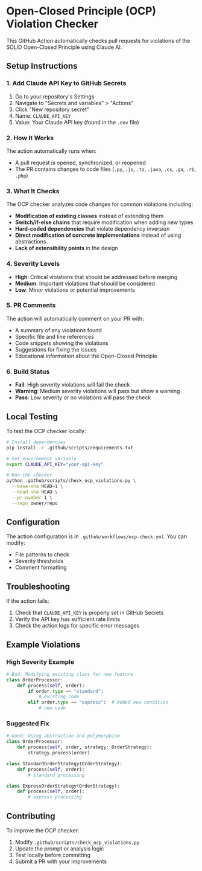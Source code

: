 # Open-Closed Principle (OCP) Violation Checker

This GitHub Action automatically checks pull requests for violations of the SOLID Open-Closed Principle using Claude AI.

## Setup Instructions

### 1. Add Claude API Key to GitHub Secrets

1. Go to your repository's Settings
2. Navigate to "Secrets and variables" > "Actions"
3. Click "New repository secret"
4. Name: `CLAUDE_API_KEY`
5. Value: Your Claude API key (found in the `.env` file)

### 2. How It Works

The action automatically runs when:

- A pull request is opened, synchronized, or reopened
- The PR contains changes to code files (`.py`, `.js`, `.ts`, `.java`, `.cs`, `.go`, `.rb`, `.php`)

### 3. What It Checks

The OCP checker analyzes code changes for common violations including:

- **Modification of existing classes** instead of extending them
- **Switch/if-else chains** that require modification when adding new types
- **Hard-coded dependencies** that violate dependency inversion
- **Direct modification of concrete implementations** instead of using abstractions
- **Lack of extensibility points** in the design

### 4. Severity Levels

- **High**: Critical violations that should be addressed before merging
- **Medium**: Important violations that should be considered
- **Low**: Minor violations or potential improvements

### 5. PR Comments

The action will automatically comment on your PR with:

- A summary of any violations found
- Specific file and line references
- Code snippets showing the violations
- Suggestions for fixing the issues
- Educational information about the Open-Closed Principle

### 6. Build Status

- **Fail**: High severity violations will fail the check
- **Warning**: Medium severity violations will pass but show a warning
- **Pass**: Low severity or no violations will pass the check

## Local Testing

To test the OCP checker locally:

```bash
# Install dependencies
pip install -r .github/scripts/requirements.txt

# Set environment variable
export CLAUDE_API_KEY="your-api-key"

# Run the checker
python .github/scripts/check_ocp_violations.py \
  --base-sha HEAD~1 \
  --head-sha HEAD \
  --pr-number 1 \
  --repo owner/repo
```

## Configuration

The action configuration is in `.github/workflows/ocp-check.yml`. You can modify:

- File patterns to check
- Severity thresholds
- Comment formatting

## Troubleshooting

If the action fails:

1. Check that `CLAUDE_API_KEY` is properly set in GitHub Secrets
2. Verify the API key has sufficient rate limits
3. Check the action logs for specific error messages

## Example Violations

### High Severity Example

```python
# Bad: Modifying existing class for new feature
class OrderProcessor:
    def process(self, order):
        if order.type == "standard":
            # existing code
        elif order.type == "express":  # Added new condition
            # new code
```

### Suggested Fix

```python
# Good: Using abstraction and polymorphism
class OrderProcessor:
    def process(self, order, strategy: OrderStrategy):
        strategy.process(order)

class StandardOrderStrategy(OrderStrategy):
    def process(self, order):
        # standard processing

class ExpressOrderStrategy(OrderStrategy):
    def process(self, order):
        # express processing
```

## Contributing

To improve the OCP checker:

1. Modify `.github/scripts/check_ocp_violations.py`
2. Update the prompt or analysis logic
3. Test locally before committing
4. Submit a PR with your improvements
